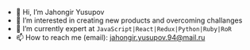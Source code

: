 - 👋 Hi, I’m Jahongir Yusupov 
- 👀 I’m interested in creating new products and overcoming challanges
- 🦾 I’m currently expert at `JavaScript|React|Redux|Python|Ruby|RoR`
- 📫 How to reach me (email): jahongir.yusupov.94@mail.ru

<!---
jahongiry/jahongiry is a ✨ special ✨ repository because its `README.md` (this file) appears on your GitHub profile.
You can click the Preview link to take a look at your changes.
--->
